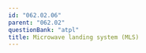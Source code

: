 ```yaml
---
id: "062.02.06"
parent: "062.02"
questionBank: "atpl"
title: Microwave landing system (MLS)
---
```


